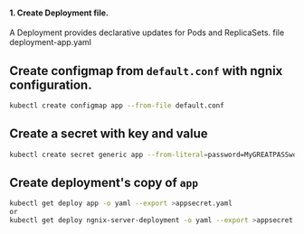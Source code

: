 #### 1. Create Deployment file.
A Deployment provides declarative updates for Pods and ReplicaSets.
file deployment-app.yaml

## Create configmap from `default.conf` with ngnix configuration.

```bash
kubectl create configmap app --from-file default.conf
```

## Create a secret with key and value

```bash
kubectl create secret generic app --from-literal=password=MyGREATPASSword
```

## Create deployment's copy of `app`

```bash
kubectl get deploy app -o yaml --export >appsecret.yaml
or 
kubectl get deploy ngnix-server-deployment -o yaml --export >appsecret.yaml
```